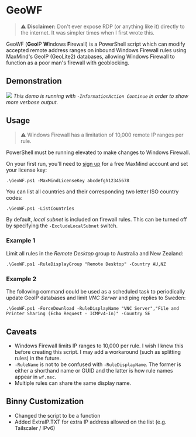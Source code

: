 # GeoWF
> :warning: **Disclaimer:** Don't ever expose RDP (or anything like it) directly to the internet. It was simpler times when I first wrote this.

GeoWF (**Geo**IP **W**indows **F**irewall) is a PowerShell script which can modify accepted remote address ranges on inbound Windows Firewall rules using MaxMind's GeoIP (GeoLite2) databases, allowing Windows Firewall to function as a poor man's firewall with geoblocking.

## Demonstration
![](./images/demo.gif)
*This demo is running with `-InformationAction Continue` in order to show more verbose output.*

## Usage
> :warning: Windows Firewall has a limitation of 10,000 remote IP ranges per rule.

PowerShell must be running elevated to make changes to Windows Firewall.

On your first run, you'll need to [sign up](https://www.maxmind.com/en/geolite2/signup) for a free MaxMind account and set your license key:

```
.\GeoWF.ps1 -MaxMindLicenseKey abcdefgh12345678
```

You can list all countries and their corresponding two letter ISO country codes:

```
.\GeoWF.ps1 -ListCountries
```

By default, *local subnet* is included on firewall rules. This can be turned off by specifying the `-ExcludeLocalSubnet` switch.

### Example 1
Limit all rules in the *Remote Desktop* group to Australia and New Zealand:

```
.\GeoWF.ps1 -RuleDisplayGroup "Remote Desktop" -Country AU,NZ
```

### Example 2
The following command could be used as a scheduled task to periodically update GeoIP databases and limit *VNC Server* and ping replies to Sweden:

```
.\GeoWF.ps1 -ForceDownload -RuleDisplayName "VNC Server","File and Printer Sharing (Echo Request - ICMPv4-In)" -Country SE
```

## Caveats
* Windows Firewall limits IP ranges to 10,000 per rule. I wish I knew this before creating this script. I may add a workaround (such as splitting rules) in the future.
* `-RuleName` is not to be confused with `-RuleDisplayName`. The former is either a shorthand name or GUID and the latter is how rule names appear in `wf.msc`.
* Multiple rules can share the same display name.

## Binny Customization
- Changed the script to be a function
- Added ExtraIP.TXT for extra IP address allowed on the list (e.g. Tailscaler / IPv6)
